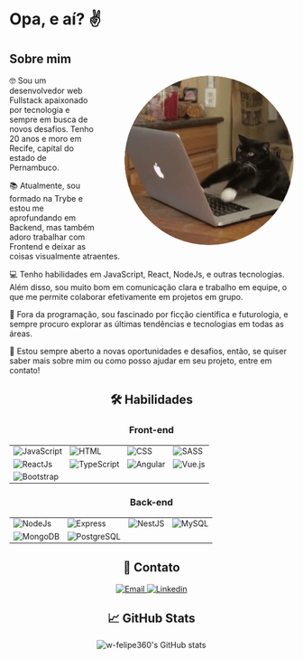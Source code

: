 <h1> Opa, e aí? ✌️</h1>

<h2>Sobre mim</h2>
<img src="https://raw.githubusercontent.com/w-felipe360/w-felipe360/main/imageedit_1_7520972899.gif" alt="programando" width="300" align="right" style="margin-left: 50px; border-radius: 150px;">
<p>🤓 Sou um desenvolvedor web Fullstack apaixonado por tecnologia e sempre em busca de novos desafios. Tenho 20 anos e moro em Recife, capital do estado de Pernambuco.</p>
<p>📚 Atualmente, sou formado na Trybe e estou me aprofundando em Backend, mas também adoro trabalhar com Frontend e deixar as coisas visualmente atraentes.</p>
<p>💻 Tenho habilidades em JavaScript, React, NodeJs, e outras tecnologias. Além disso, sou muito bom em comunicação clara e trabalho em equipe, o que me permite colaborar efetivamente em projetos em grupo.</p>
<p>🚀 Fora da programação, sou fascinado por ficção científica e futurologia, e sempre procuro explorar as últimas tendências e tecnologias em todas as áreas.</p>
<p>🤝 Estou sempre aberto a novas oportunidades e desafios, então, se quiser saber mais sobre mim ou como posso ajudar em seu projeto, entre em contato!</p>


<h2 align="center">🛠️ Habilidades</h2>

<h3 align="center">Front-end</h3>

<table align="center">
  <tr>
    <td><img src="https://img.shields.io/badge/JavaScript-F7DF1E?style=for-the-badge&amp;logo=javascript&amp;logoColor=black" alt="JavaScript"></td>
    <td><img src="https://img.shields.io/badge/HTML-E34F26?style=for-the-badge&amp;logo=html5&amp;logoColor=white" alt="HTML"></td>
    <td><img src="https://img.shields.io/badge/CSS-1572B6?style=for-the-badge&amp;logo=css3&amp;logoColor=white" alt="CSS"></td>
    <td><img src="https://img.shields.io/badge/SASS-CC6699?style=for-the-badge&amp;logo=sass&amp;logoColor=white" alt="SASS"></td>
  </tr>
  <tr>
    <td><img src="https://img.shields.io/badge/ReactJs-61DAFB?style=for-the-badge&amp;logo=react&amp;logoColor=black" alt="ReactJs"></td>
    <td><img src="https://img.shields.io/badge/TypeScript-3178C6?style=for-the-badge&amp;logo=typescript&amp;logoColor=white" alt="TypeScript"></td>
    <td><img src="https://img.shields.io/badge/Angular-DD0031?style=for-the-badge&amp;logo=angular&amp;logoColor=white" alt="Angular"></td>
    <td><img src="https://img.shields.io/badge/Vue.js-4FC08D?style=for-the-badge&amp;logo=vue.js&amp;logoColor=white" alt="Vue.js"></td>
  </tr>
  <tr>
    <td><img src="https://img.shields.io/badge/Bootstrap-7952B3?style=for-the-badge&amp;logo=bootstrap&amp;logoColor=white" alt="Bootstrap"></td>
  </tr>
</table>

<h3 align="center">Back-end</h3>

<table align="center">
  <tr>
    <td><img src="https://img.shields.io/badge/Node.js-339933?style=for-the-badge&amp;logo=node.js&amp;logoColor=white" alt="NodeJs"></td>
    <td><img src="https://img.shields.io/badge/Express-000000?style=for-the-badge&amp;logo=express&amp;logoColor=white" alt="Express"></td>
    <td><img src="https://img.shields.io/badge/NestJS-E0234E?style=for-the-badge&amp;logo=nestjs&amp;logoColor=white" alt="NestJS"></td>
    <td><img src="https://img.shields.io/badge/MySQL-4479A1?style=for-the-badge&amp;logo=mysql&amp;logoColor=white" alt="MySQL"></td>
  </tr>
  <tr>
    <td><img src="https://img.shields.io/badge/MongoDB-47A248?style=for-the-badge&amp;logo=mongodb&amp;logoColor=white" alt="MongoDB"></td>
    <td><img src="https://img.shields.io/badge/PostgreSQL-4169E1?style=for-the-badge&amp;logo=postgresql&amp;logoColor=white" alt="PostgreSQL"></td>
  </tr>
</table>

<div align="center">
  <h2>📧 Contato</h2>
  <p>
    <a href="mailto:w.felipebraz@gmail.com">
      <img src="https://img.shields.io/badge/Email-D14836?style=for-the-badge&amp;logo=gmail&amp;logoColor=white" alt="Email">
    </a>
    <a href="https://www.linkedin.com/in/will-felipe/" target="_blank">
      <img src="https://img.shields.io/badge/Linkedin-0077B5?style=for-the-badge&amp;logo=linkedin&amp;logoColor=white" alt="Linkedin">
    </a>
  </p>
</div>


<div align="center">

## 📈 GitHub Stats
![w-felipe360's GitHub stats](https://github-readme-stats.vercel.app/api?username=w-felipe360&show_icons=true&theme=radical)
</div>



